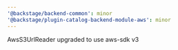 ```yaml
---
'@backstage/backend-common': minor
'@backstage/plugin-catalog-backend-module-aws': minor
---
```


AwsS3UrlReader upgraded to use aws-sdk v3
